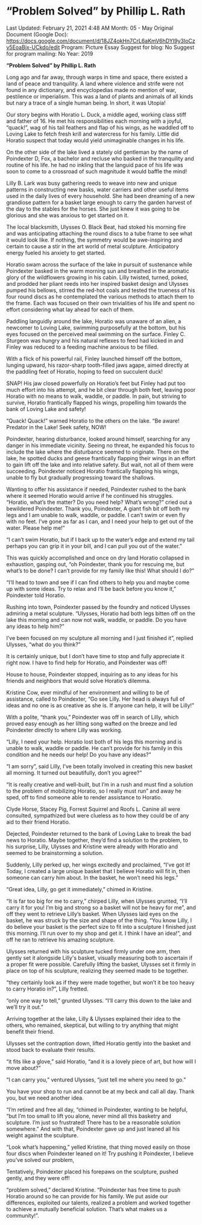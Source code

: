 # “Problem Solved” by Phillip L. Rath

Last Updated: February 21, 2021 4:48 AM
Month: 05 - May
Original Document (Google Doc): https://docs.google.com/document/d/18JZ4okHn7CrL6aKmV6hDYI9y3IoCzv5EoaBjx-UCkdo/edit
Program: Picture Essay
Suggest for blog: No
Suggest for program mailing: No
Year: 2019

**“Problem Solved” by Phillip L. Rath**

Long ago and far away, through warps in time and space, there existed a land of peace and tranquility. A land where violence and strife were not found in any dictionary, and encyclopedias made no mention of war, pestilence or imperialism. This was a land of plants and animals of all kinds but nary a trace of a single human being. In short, it was Utopia!

Our story begins with Horatio L. Duck, a middle aged, working class stiff and father of 16. He met his responsibilities each morning with a joyful, “quack!”, wag of his tail feathers and flap of his wings, as he waddled off to Loving Lake to fetch fresh krill and watercress for his family. Little did Horatio suspect that today would yield unimaginable changes in his life.

On the other side of the lake lived a stately old gentleman by the name of Poindexter D, Fox, a bachelor and recluse who basked in the tranquility and routine of his life. he had no inkling that the languid pace of his life was soon to come to a crossroad of such magnitude it would baffle the mind!

Lilly B. Lark was busy gathering reeds to weave into new and unique patterns in constructing new basks, water carriers and other useful items used in the daily lives of every household. She had been dreaming of a new grandiose pattern for a basket large enough to carry the garden harvest of the day to the stables for the horses. She just knew it was going to be glorious and she was anxious to get started on it.

The local blacksmith, Ulysses O. Black Beat, had stoked his morning fire and was anticipating attaching the round discs to a tube frame to see what it would look like. If nothing, the symmetry would be awe-inspiring and certain to cause a stir in the art world of metal sculpture. Anticipatory energy fueled his anxiety to get started.

Horatio swam across the surface of the lake in pursuit of sustenance while Poindexter basked in the warm morning sun and breathed in the aromatic glory of the wildflowers growing in his cabin. Lilly twisted, turned, poked, and prodded her pliant reeds into her inspired basket design and Ulysses pumped his bellows, stirred the red-hot coals and tested the trueness of his four round discs as he contemplated the various methods to attach them to the frame. Each was focused on their own trivialities of his life and spent no effort considering what lay ahead for each of them.

Paddling languidly around the lake, Horatio was unaware of an alien, a newcomer to Loving Lake, swimming purposefully at the bottom, but his eyes focused on the perceived meal swimming on the surface. Finley C. Sturgeon was hungry and his natural reflexes to feed had kicked in and Finley was reduced to a feeding machine anxious to be filled.

With a flick of his powerful rail, Finley launched himself off the bottom, lunging upward, his razor-sharp tooth-filled jaws agape, aimed directly at the paddling feet of Horatio, hoping to feed on succulent duck!

SNAP! His jaw closed powerfully on Horatio’s feet but Finley had put too much effort into his attempt, and he bit clear through both feet, leaving poor Horatio with no means to walk, waddle, or paddle. In pain, but striving to survive, Horatio frantically flapped his wings, propelling him towards the bank of Loving Lake and safety!

“Quack! Quack!” warned Horatio to the others on the lake. “Be aware! Predator in the Lake! Seek safety, NOW!

Poindexter, hearing disturbance, looked around himself, searching for any danger in his immediate vicinity. Seeing no threat, he expanded his focus to include the lake where the disturbance seemed to originate. There on the lake, he spotted ducks and geese frantically flapping their wings in an effort to gain lift off the lake and into relative safety. But wait, not all of them were succeeding. Poindexter noticed Horatio frantically flapping his wings, unable to fly but gradually progressing toward the shallows.

Wanting to offer his assistance if needed, Poindexter rushed to the bank where it seemed Horatio would arrive if he continued his struggles. “Horatio, what’s the matter? Do you need help? What’s wrong?” cried out a bewildered Poindexter. Thank you, Poindexter, A giant fish bit off both my legs and I am unable to walk, waddle, or paddle. I can’t swim or even fly with no feet. I’ve gone as far as I can, and I need your help to get out of the water. Please help me!”

“I can’t swim Horatio, but if I back up to the water’s edge and extend my tail perhaps you can grip it in your bill, and I can pull you out of the water.”

This was quickly accomplished and once on dry land Horatio collapsed in exhaustion, gasping out, “oh Poindexter, thank you for rescuing me, but what’s to be done? I can’t provide for my family like this! What should I do?”

“I’ll head to town and see if I can find others to help you and maybe come up with some ideas. Try to relax and I’ll be back before you know it,” Poindexter told Horatio.

Rushing into town, Poindexter passed by the foundry and noticed Ulysses admiring a metal sculpture. “Ulysses, Horatio had both legs bitten off on the lake this morning and can now not walk, waddle, or paddle. Do you have any ideas to help him?”

I’ve been focused on my sculpture all morning and I just finished it”, replied Ulysses, “what do you think?”

It is certainly unique, but I don’t have time to stop and fully appreciate it right now. I have to find help for Horatio, and Poindexter was off!

House to house, Poindexter stopped, inquiring as to any ideas for his friends and neighbors that would solve Horatio’s dilemma.

Kristine Cow, ever mindful of her environment and willing to be of assistance, called to Poindexter, “Go see Lilly. Her head is always full of ideas and no one is as creative as she is. If anyone can help, it will be Lilly!”

With a polite, “thank you,” Poindexter was off in search of Lilly, which proved easy enough as her lilting song wafted on the breeze and led Poindexter directly to where Lilly was working.

“Lilly, I need your help. Horatio lost both of his legs this morning and is unable to walk, waddle or paddle. He can’t provide for his family in this condition and he needs our help! Do you have any ideas?”

“I am sorry”, said Lilly, I’ve been totally involved in creating this new basket all morning. It turned out beautifully, don’t you agree?”

“It is really creative and well-built, but I’m in a rush and must find a solution to the problem of mobilizing Horatio, so I really must run” and away he sped, off to find someone able to render assistance to Horatio.

Clyde Horse, Stacey Pig, Forrest Squirrel and Roofs L. Canine all were consulted, sympathized but were clueless as to how they could be of any aid to their friend Horatio.

Dejected, Poindexter returned to the bank of Loving Lake to break the bad news to Horatio. Maybe together, they’d find a solution to the problem, to his surprise, Lilly, Ulysses and Kristine were already with Horatio and seemed to be brainstorming a solution.

Suddenly, Lilly perked up, her wings excitedly and proclaimed, “I’ve got it! Today, I created a large unique basket that I believe Horatio will fit in, then someone can carry him about. In the basket, he won’t need his legs.”

“Great idea, Lilly, go get it immediately,” chimed in Kristine.

“It is far too big for me to carry,” chirped Lilly, when Ulysses grunted, “I’ll carry it for you! I’m big and strong so a basket will not be heavy for me”, and off they went to retrieve Lilly’s basket. When Ulysses laid eyes on the basket, he was struck by the size and shape of the thing. “You know Lilly, I do believe your basket is the perfect size to fit into a sculpture I finished just this morning. I’ll run over to my shop and get it. I think I have an idea!”, and off he ran to retrieve his amazing sculpture.

Ulysses returned with his sculpture tucked firmly under one arm, then gently set it alongside Lilly's basket, visually measuring both to ascertain if a proper fit were possible. Carefully lifting the basket, Ulysses set it firmly in place on top of his sculpture, realizing they seemed made to be together.

“they certainly look as if they were made together, but won’t it be too heavy to carry Horatio in?”, Lilly fretted.

“only one way to tell,” grunted Ulysses. “I’ll carry this down to the lake and we’ll try it out.”

Arriving together at the lake, Lilly & Ulysses explained their idea to the others, who remained, skeptical, but willing to try anything that might benefit their friend.

Ulysses set the contraption down, lifted Horatio gently into the basket and stood back to evaluate their results.

“it fits like a glove,” said Horatio, “and it is a lovely piece of art, but how will I move about?”

“I can carry you,” ventured Ulysses, “just tell me where you need to go.”

You have your shop to run and cannot be at my beck and call all day. Thank you, but we need another idea.

“I’m retired and free all day, “chimed in Poindexter, wanting to be helpful, “but I’m too small to lift you alone, never mind all this basketry and sculpture. I’m just so frustrated! There has to be a reasonable solution somewhere.” And with that, Poindexter gave up and just leaned all his weight against the sculpture.

“Look what’s happening,” yelled Kristine, that thing moved easily on those four discs when Poindexter leaned on it! Try pushing it Poindexter, I believe you’ve solved our problem,

Tentatively, Poindexter placed his forepaws on the sculpture, pushed gently, and they were off!

“problem solved,” declared Kristine. “Poindexter has free time to push Horatio around so he can provide for his family. We put aside our differences, exploited our talents, realized a problem and worked together to achieve a mutually beneficial solution. That’s what makes us a community!”.